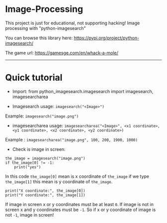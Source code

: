 # Image-Processing

This project is just for educational, not supporting hacking!
Image processing with "python-imagesearch"

You can browse this library here: https://pypi.org/project/python-imagesearch/

The game url: https://gamesge.com/en/whack-a-mole/

----

# Quick tutorial

* Import:
from python_imagesearch.imagesearch import imagesearch, imagesearcharea

- Imagesearch usage:
`imagesearch("<Image>")`

Example: `imagesearch("image.png")`

* imagesearcharea usage:
`imagesearcharea("<Image>", <x1 coordinate>, <y1 coordinate>, <x2 coordinate>, <y2 coordinate>)`

Example : `imagesearcharea("image.png", 100, 200, 1900, 1000)`

* Check is image in screen:

```
the_image = imagesearch("image.png")
if the_image[0] != -1:
    print("yes")
```

In this code `the_image[0]` mean is x coordinate of `the_image` if we type `the_image[1]` this mean is y coordinate of `the_image`.

```
print("X coordinate:", the_image[0])
print("Y coordinate:", the_image[1])
```

If image in screen x or y coordinates must be at least `0`. If image is not in screen x and y coordinates must be `-1`. So if x or y coordinate of image is not `-1`, image in screen!
